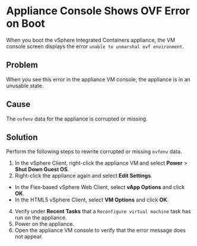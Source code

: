# Appliance Console Shows OVF Error on Boot #

When you boot the vSphere Integrated Containers appliance, the VM console screen displays the error `unable to unmarshal ovf environment`. 

## Problem ##

When you see this error in the appliance VM console, the appliance is in an unusable state.

## Cause ##

The `ovfenv` data for the appliance is corrupted or missing.

## Solution ##

Perform the following steps to rewrite corrupted or missing `ovfenv` data.

1. In the vSphere Client, right-click the appliance VM and select **Power** > **Shut Down Guest OS**.
2. Right-click the appliance again and select **Edit Settings**.

  - In the Flex-based vSphere Web Client, select **vApp Options** and click **OK**.
  - In the HTML5 vSphere Client, select **VM Options** and click **OK**.
4. Verify under **Recent Tasks** that a `Reconfigure virtual machine` task has run on the appliance.
5. Power on the appliance.
6. Open the appliance VM console to verify that the error message does not appear.